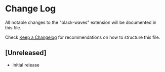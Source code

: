 # Change Log

All notable changes to the "black-waves" extension will be documented in this file.

Check [Keep a Changelog](http://keepachangelog.com/) for recommendations on how to structure this file.

## [Unreleased]

- Initial release
